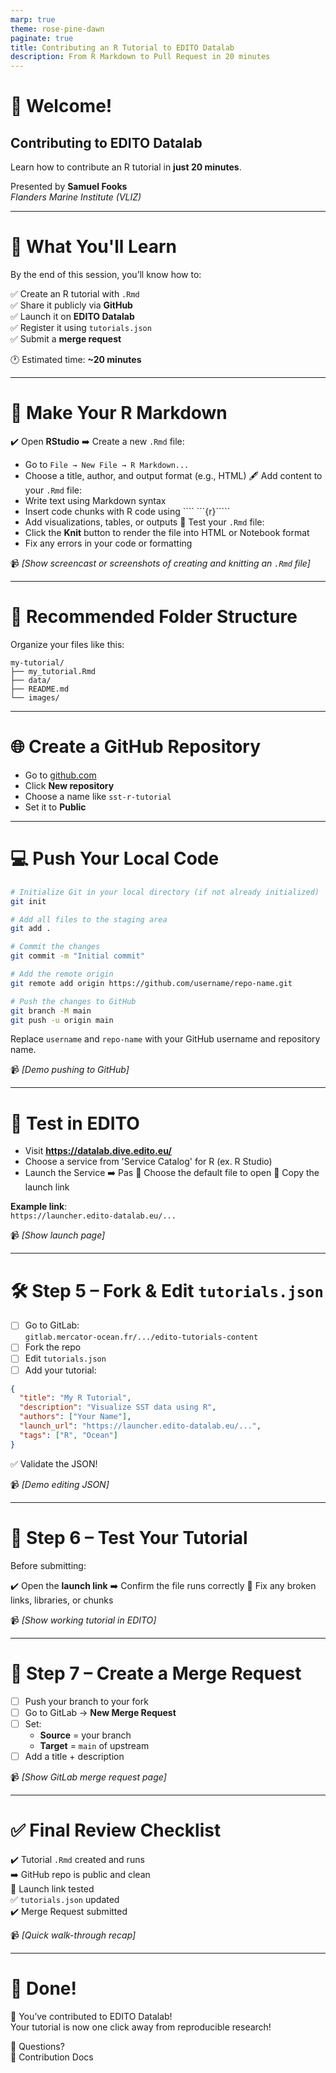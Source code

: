 ```yaml
---
marp: true
theme: rose-pine-dawn
paginate: true
title: Contributing an R Tutorial to EDITO Datalab
description: From R Markdown to Pull Request in 20 minutes
---
```



# 👋 Welcome!

## Contributing to EDITO Datalab

Learn how to contribute an R tutorial in **just 20 minutes**.

Presented by **Samuel Fooks**  
_Flanders Marine Institute (VLIZ)_

---


# 🎯 What You'll Learn

By the end of this session, you’ll know how to:

✅ Create an R tutorial with `.Rmd`  
✅ Share it publicly via **GitHub**  
✅ Launch it on **EDITO Datalab**  
✅ Register it using `tutorials.json`  
✅ Submit a **merge request**

🕐 Estimated time: **~20 minutes**


---

# 🧱 Make Your R Markdown

✔️ Open **RStudio**
➡️ Create a new `.Rmd` file:
  - Go to `File → New File → R Markdown...`
  - Choose a title, author, and output format (e.g., HTML)
🖋️ Add content to your `.Rmd` file:
  - Write text using Markdown syntax
  - Insert code chunks with R code using ```` ```{r}`````
  - Add visualizations, tables, or outputs
🔄 Test your `.Rmd` file:
  - Click the **Knit** button to render the file into HTML or Notebook format
  - Fix any errors in your code or formatting

📹 *[Show screencast or screenshots of creating and knitting an `.Rmd` file]*

---


# 📂 Recommended Folder Structure

Organize your files like this:

```
my-tutorial/
├── my_tutorial.Rmd
├── data/
├── README.md
└── images/
```

---

# 🌐 Create a GitHub Repository

-  Go to [github.com](https://github.com)
- Click **New repository**
- Choose a name like `sst-r-tutorial`
- Set it to **Public**

---

# 💻 Push Your Local Code

```bash
# Initialize Git in your local directory (if not already initialized)
git init

# Add all files to the staging area
git add .

# Commit the changes
git commit -m "Initial commit"

# Add the remote origin
git remote add origin https://github.com/username/repo-name.git

# Push the changes to GitHub
git branch -M main
git push -u origin main
```

Replace `username` and `repo-name` with your GitHub username and repository name.

📹 *[Demo pushing to GitHub]*

---

# 🔗 Test in EDITO

- Visit **https://datalab.dive.edito.eu/**
- Choose a service from 'Service Catalog' for R (ex. R Studio)
- Launch the Service
➡️ Pas
📂 Choose the default file to open
🔗 Copy the launch link

**Example link**:  
`https://launcher.edito-datalab.eu/...`

📹 *[Show launch page]*

---

# 🛠️ Step 5 – Fork & Edit `tutorials.json`

- [ ] Go to GitLab:  
  `gitlab.mercator-ocean.fr/.../edito-tutorials-content`
- [ ] Fork the repo
- [ ] Edit `tutorials.json`
- [ ] Add your tutorial:

```json
{
  "title": "My R Tutorial",
  "description": "Visualize SST data using R",
  "authors": ["Your Name"],
  "launch_url": "https://launcher.edito-datalab.eu/...",
  "tags": ["R", "Ocean"]
}
```

✅ Validate the JSON!  

📹 *[Demo editing JSON]*

---

# 🧪 Step 6 – Test Your Tutorial

Before submitting:  

✔️ Open the **launch link**
➡️ Confirm the file runs correctly
🔧 Fix any broken links, libraries, or chunks

📹 *[Show working tutorial in EDITO]*

---

# 🔁 Step 7 – Create a Merge Request

- [ ] Push your branch to your fork
- [ ] Go to GitLab → **New Merge Request**
- [ ] Set:
  - **Source** = your branch
  - **Target** = `main` of upstream
- [ ] Add a title + description

📹 *[Show GitLab merge request page]*

---

# ✅ Final Review Checklist

✔️ Tutorial `.Rmd` created and runs  
➡️ GitHub repo is public and clean  
🔗 Launch link tested  
✅ `tutorials.json` updated  
✔️ Merge Request submitted  

📹 *[Quick walk-through recap]*

---

# 🙌 Done!

🎉 You’ve contributed to EDITO Datalab!  
Your tutorial is now one click away from reproducible research!  

💬 Questions?  
🔗 Contribution Docs